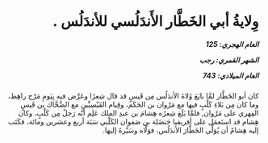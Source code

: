 <h1 dir="rtl">وِلايةُ أبي الخَطَّار الأَندَلُسي للأندَلُس .</h1>

<h5 dir="rtl">العام الهجري:  125

الشهر القمري: رجب

العام الميلادي: 743</h5>

<p dir="rtl">كان أبو الخَطَّار لمَّا بايَعَ وُلاةَ الأندَلُس مِن قَيسٍ قد قال شِعرًا وعَرَّض فيه بِيَومِ مَرْج راهِط، وما كان مِن بَلاءِ كَلْبٍ فيها مع مَرْوان بن الحَكَم، وقِيام القَيْسِيِّين مع الضَّحَّاك بن قَيسٍ الفِهري على مَرْوان, فلمَّا بَلَغ شِعرُه هِشامَ بن عبدِ الملك عَلِم أنَّه رَجلٌ مِن كَلْبٍ، وكان هِشام قد استَعمَل على أفريقيا حَنضَلة بن صَفوان الكَلْبي سَنَة أربع وعشرين ومائة، فكَتَب إليه هِشامٌ أن يُوَلِّي الخَطَّارَ الأندَلُس، فوَلَّاه وسَيَّرهُ إليها.</p></br>
